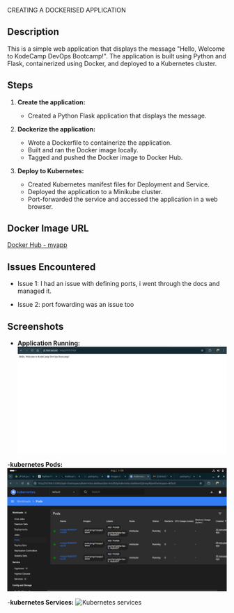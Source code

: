 
CREATING A DOCKERISED APPLICATION

## Description

This is a simple web application that displays the message "Hello, Welcome to KodeCamp DevOps Bootcamp!". The application is built using Python and Flask, containerized using Docker, and deployed to a Kubernetes cluster.

## Steps

1. **Create the application:**
   - Created a Python Flask application that displays the message.

2. **Dockerize the application:**
   - Wrote a Dockerfile to containerize the application.
   - Built and ran the Docker image locally.
   - Tagged and pushed the Docker image to Docker Hub.

3. **Deploy to Kubernetes:**
   - Created Kubernetes manifest files for Deployment and Service.
   - Deployed the application to a Minikube cluster.
   - Port-forwarded the service and accessed the application in a web browser.

## Docker Image URL

[Docker Hub - myapp](https://hub.docker.com/r/yasinymg/myapp)

## Issues Encountered

- Issue 1: I had an issue with defining ports, i went through the docs and managed it.
  
- Issue 2: port fowarding was an issue too 
  

## Screenshots

- **Application Running:**
  ![Application Screenshot](screenshots/application-running.png)

-**kubernetes Pods:**
![Kubernetes Pods](screenshots/kubernetes-pods.png)

-**kubernetes Services:**
![Kubernetes services](screenshots/kubernetes-dervices.png)



